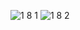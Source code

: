 ![1 8 1](https://github.com/user-attachments/assets/aa0f83cc-4927-4d3a-80ea-671c7406bcb8)
![1 8 2](https://github.com/user-attachments/assets/8ac620d7-a0d1-4a1b-ab3e-bdfaccc44b76)

